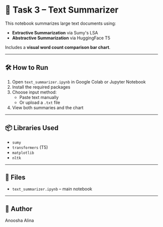 # 📄 Task 3 – Text Summarizer

This notebook summarizes large text documents using:

- **Extractive Summarization** via Sumy's LSA
- **Abstractive Summarization** via HuggingFace T5

Includes a **visual word count comparison bar chart**.

---

## 🛠️ How to Run
1. Open `text_summarizer.ipynb` in Google Colab or Jupyter Notebook
2. Install the required packages
3. Choose input method:
   - Paste text manually
   - Or upload a `.txt` file
4. View both summaries and the chart

---

## 📦 Libraries Used
- `sumy`
- `transformers` (T5)
- `matplotlib`
- `nltk`

---

## 📁 Files
- `text_summarizer.ipynb` – main notebook


---

## 👤 Author
Anoosha Alina

